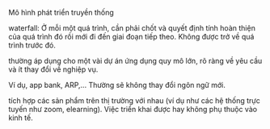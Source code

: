 Mô hình phát triển truyền thống

waterfall: Ở mỗi một quá trình, cần phải chốt và quyết định tính hoàn thiện của quá trình đó rồi mới đi đến giai đoạn tiếp theo. Không được trở về quá trình trước đó.

thường áp dụng cho một vài dự án ứng dụng quy mô lớn, rõ ràng về yêu cầu và ít thay đổi về nghiệp vụ. 

Ví dụ, app bank, ARP,... Thường sẽ không thay đổi ngôn ngữ mới.

tích hợp các sản phẩm trên thị trường với nhau (ví dụ như các hệ thống trực tuyến như zoom, elearning). Việc triển khai được hay không phụ thuộc vào kinh tế.



